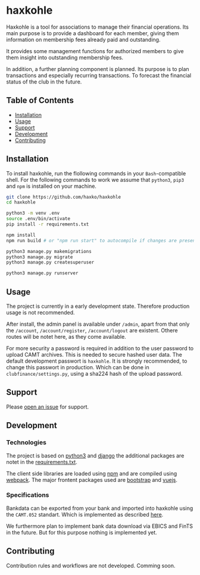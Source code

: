 # haxkohle

Haxkohle is a tool for associations to manage their financial operations.
Its main purpose is to provide a dashboard for each member, giving them information on membership fees already paid and outstanding.

It provides some management functions for authorized members to give them insight into outstanding membership fees.

In addition, a further planning component is planned. Its purpose is to plan transactions and especially recurring transactions.
To forecast the financial status of the club in the future.

## Table of Contents

- [Installation](#installation)
- [Usage](#usage)
- [Support](#support)
- [Development](#development)
- [Contributing](#contributing)

## Installation

To install haxkohle, run the flollowing commands in your `Bash`-compatible shell. For the following commands to work we assume that `python3`, `pip3` and `npm` is installed on your machine.

```sh
git clone https://github.com/haxko/haxkohle
cd haxkohle

python3 -m venv .env
source .env/bin/activate
pip install -r requirements.txt

npm install
npm run build # or "npm run start" to autocompile if changes are present

python3 manage.py makemigrations
python3 manage.py migrate
python3 manage.py createsuperuser

python3 manage.py runserver
```
## Usage

The project is currently in a early development state. Therefore production usage is not recommended.

After install, the admin panel is available under  `/admin`, apart from that only the `/account`, `/account/register`, `/account/logout` are existent.
Othere routes will be notet here, as they come available.

For more security a password is required in addition to the user password to upload CAMT archives. This is needed to secure hashed user data.
The default development passwort is `haxkohle`. 
It is strongly recommended, to change this passwort in production. Which can be done in `clubfinance/settings.py`, using a sha224 hash of the upload password.


## Support

Please [open an issue](https://github.com/haxko/haxkohle/issues/new) for support.

## Development

### Technologies

The project is based on [python3](https://www.python.org/doc/) and [django](https://docs.djangoproject.com/en/3.0/) the additional packages are notet in the [requirements.txt](requirements.txt).

The client side libraries are loaded using [npm](https://www.npmjs.com/) and are compiled using [webpack](https://webpack.js.org/).
The major frontent packages used are [bootstrap](https://getbootstrap.com/docs/4.5/getting-started/introduction/) and [vuejs](https://vuejs.org/v2/guide/).

### Specifications

Bankdata can be exported from your bank and imported into haxkohle using the `CAMT.052` standart.
Which is implemented as described [here](https://www.rabobank.com/en/images/rcc-format-description-camt.052-v1.02.pdf).

We furthermore plan to implement bank data download via EBICS and FinTS in the future. But for this purpose nothing is implemented yet.

## Contributing

Contribution rules and workflows are not developed. Comming soon.

